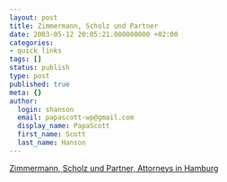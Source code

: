 ```yaml
---
layout: post
title: Zimmermann, Scholz und Partner
date: 2003-05-12 20:05:21.000000000 +02:00
categories:
- quick links
tags: []
status: publish
type: post
published: true
meta: {}
author:
  login: shanson
  email: papascott-wp@gmail.com
  display_name: PapaScott
  first_name: Scott
  last_name: Hanson
---
```

<p><a title="Yes, _that_ Olaf Scholz!" href="http://www.zimmermann-scholz.de/">Zimmermann, Scholz und Partner, Attorneys in Hamburg</a></p>

